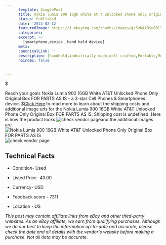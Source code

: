 ```yaml
---
      template: SinglePost
      title: nokia lumia 900 16gb white at t unlocked phone only original box for parts as is
      status: Published
      date: '2023-02-12'
      featuredImage: https://i.ebayimg.com/thumbs/images/g/5vkAAOSw03lY8jZ2/s-l225.jpg
      categories: 
      excerpt: >-
        [smartphone,device ,hand held device]
      meta:
      canonicalLink: ''
      description: [handheld,industrially made,well crafted,Portable,Mobile,Compact,Convenient,Lightweight,Maneuverable,Man-portable,Miniature,Carriable,Hand-held,Light,Holdable,Transportable,Mobile device,Pocket-sized,On-the-go,Wireless,Cordless,Compact size,Convenient size, smartphone,device ,hand held device]
      noindex: false
      
        
---
```

$

Reach your goals Nokia Lumia 900 16GB White AT&T Unlocked Phone Only Original Box FOR PARTS AS IS - a 3-star Cell Phones & Smartphones device.
$[Click Here](https://www.ebay.com/itm/142350057696?hash=item2124b980e0%3Ag%3A5vkAAOSw03lY8jZ2&mkevt=1&mkcid=1&mkrid=711-53200-19255-0&campid=%253CePNCampaignId%253E&customid=%253CreferenceId%253E&toolid=10049) to read more to learn about the shipping costs and additional image urls for the Nokia Lumia 900 16GB White AT&T Unlocked Phone Only Original Box FOR PARTS AS IS. Shipping cost is undefined. Here is how the product looks ![check vendor page](https://i.ebayimg.com/thumbs/images/g/5vkAAOSw03lY8jZ2/s-l225.jpg)and the additional images are![Nokia Lumia 900 16GB White AT&T Unlocked Phone Only Original Box FOR PARTS AS IS](https://i.ebayimg.com/images/g/5vkAAOSw03lY8jZ2/s-l1600.jpg)![check vendor page](https://origin-galleryplus.ebayimg.com/ws/web/142350057696_2_0_1/225x225.jpg,https://origin-galleryplus.ebayimg.com/ws/web/142350057696_3_0_1/225x225.jpg,https://origin-galleryplus.ebayimg.com/ws/web/142350057696_4_0_1/225x225.jpg,https://origin-galleryplus.ebayimg.com/ws/web/142350057696_5_0_1/225x225.jpg,https://origin-galleryplus.ebayimg.com/ws/web/142350057696_6_0_1/225x225.jpg,https://origin-galleryplus.ebayimg.com/ws/web/142350057696_7_0_1/225x225.jpg)



 ## Technical Facts 



     
      

 - Condition- Used 


      

 - Listed Price- 40.00 


      

 - Currency- USD 


      

 - Feedback score - 7311 


      

 - Location - US 


      
      

 *_This post may contain affiliate links from eBay and other third-party websites. As an eBay affiliate, we earn from qualifying purchases. Although we do our best to keep the information up-to-date and accurate, please check the date and all details with the vendor's website before making a purchase. Not all data may be accurate._*






